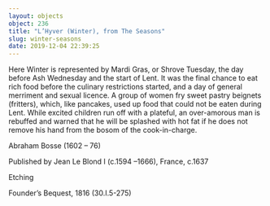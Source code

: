 ```yaml
---
layout: objects
object: 236
title: "L’Hyver (Winter), from The Seasons"
slug: winter-seasons
date: 2019-12-04 22:39:25
---
```

Here Winter is represented by Mardi Gras, or Shrove Tuesday, the day before Ash Wednesday and the start of Lent. It was the final chance to eat rich food before the culinary restrictions started, and a day of general merriment and sexual licence. A group of women fry sweet pastry beignets (fritters), which, like pancakes, used up food that could not be eaten during Lent. While excited children run off with a plateful, an over-amorous man is rebuffed and warned that he will be splashed with hot fat if he does not remove his hand from the bosom of the cook-in-charge.

Abraham Bosse (1602 – 76)

Published by Jean Le Blond I (c.1594 –1666), France, c.1637  

Etching  

Founder’s Bequest, 1816 (30.I.5-275)
